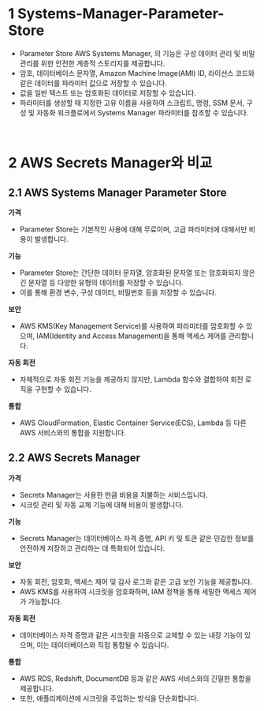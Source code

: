 # 1 Systems-Manager-Parameter-Store

- Parameter Store AWS Systems Manager, 의 기능은 구성 데이터 관리 및 비밀 관리를 위한 안전한 계층적 스토리지를 제공합니다.
- 암호, 데이터베이스 문자열, Amazon Machine Image(AMI) ID, 라이선스 코드와 같은 데이터를 파라미터 값으로 저장할 수 있습니다.
- 값을 일반 텍스트 또는 암호화된 데이터로 저장할 수 있습니다.
- 파라미터를 생성할 때 지정한 고유 이름을 사용하여 스크립트, 명령, SSM 문서, 구성 및 자동화 워크플로에서 Systems Manager 파라미터를 참조할 수 있습니다.

<br>

# 2 AWS Secrets Manager와 비교

## 2.1 AWS Systems Manager Parameter Store

**가격** 
- Parameter Store는 기본적인 사용에 대해 무료이며, 고급 파라미터에 대해서만 비용이 발생합니다.

**기능**
- Parameter Store는 간단한 데이터 문자열, 암호화된 문자열 또는 암호화되지 않은 긴 문자열 등 다양한 유형의 데이터를 저장할 수 있습니다. 
- 이를 통해 환경 변수, 구성 데이터, 비밀번호 등을 저장할 수 있습니다.

**보안**
- AWS KMS(Key Management Service)를 사용하여 파라미터를 암호화할 수 있으며, IAM(Identity and Access Management)을 통해 액세스 제어를 관리합니다.

**자동 회전**
- 자체적으로 자동 회전 기능을 제공하지 않지만, Lambda 함수와 결합하여 회전 로직을 구현할 수 있습니다.

**통합**
- AWS CloudFormation, Elastic Container Service(ECS), Lambda 등 다른 AWS 서비스와의 통합을 지원합니다.
    

## 2.2 AWS Secrets Manager

**가격**
- Secrets Manager는 사용한 만큼 비용을 지불하는 서비스입니다. 
- 시크릿 관리 및 자동 교체 기능에 대해 비용이 발생합니다.

**기능**
- Secrets Manager는 데이터베이스 자격 증명, API 키 및 토큰 같은 민감한 정보를 안전하게 저장하고 관리하는 데 특화되어 있습니다.

**보안**
- 자동 회전, 암호화, 액세스 제어 및 감사 로그와 같은 고급 보안 기능을 제공합니다. 
- AWS KMS를 사용하여 시크릿을 암호화하며, IAM 정책을 통해 세밀한 액세스 제어가 가능합니다.

**자동 회전**
- 데이터베이스 자격 증명과 같은 시크릿을 자동으로 교체할 수 있는 내장 기능이 있으며, 이는 데이터베이스와 직접 통합될 수 있습니다.

**통합**
- AWS RDS, Redshift, DocumentDB 등과 같은 AWS 서비스와의 긴밀한 통합을 제공합니다.
- 또한, 애플리케이션에 시크릿을 주입하는 방식을 단순화합니다.
